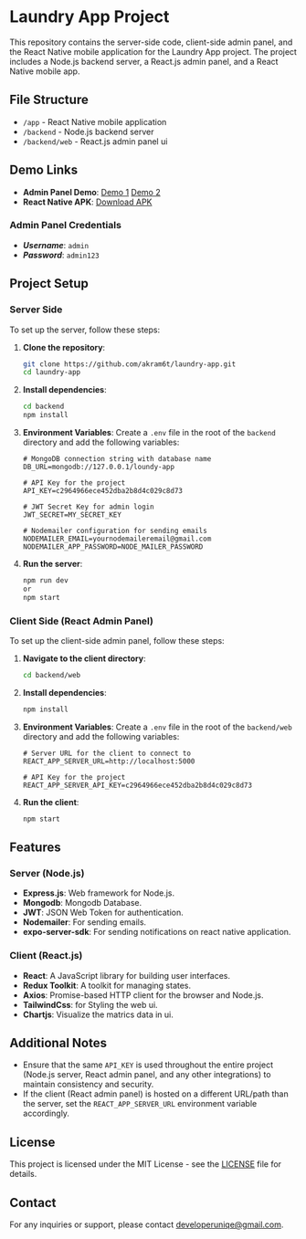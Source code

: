 # Laundry App Project

This repository contains the server-side code, client-side admin panel, and the React Native mobile application for the Laundry App project. The project includes a Node.js backend server, a React.js admin panel, and a React Native mobile app.

## File Structure

- `/app` - React Native mobile application
- `/backend` - Node.js backend server
- `/backend/web` - React.js admin panel ui

## Demo Links

- **Admin Panel Demo**: [Demo 1](https://loundry-app.onrender.com/) [Demo 2](
https://5000-cs-61595037-5606-43e9-ac12-7a03988b8610.cs-asia-southeast1-fork.cloudshell.dev/expense/category)
- **React Native APK**: [Download APK](https://drive.google.com/file/d/1p-EWww4OkbTcrlavTMkFtv9Aaw-DG-LB/view?usp=drive_link)

### Admin Panel Credentials
- ***Username***: `admin`
- ***Password***: `admin123`

## Project Setup

### Server Side

To set up the server, follow these steps:

1. **Clone the repository**:
    ```sh
    git clone https://github.com/akram6t/laundry-app.git
    cd laundry-app
    ```

2. **Install dependencies**:
    ```sh
    cd backend
    npm install
    ```

3. **Environment Variables**:
    Create a `.env` file in the root of the `backend` directory and add the following variables:
    ```env
    # MongoDB connection string with database name
    DB_URL=mongodb://127.0.0.1/loundy-app

    # API Key for the project
    API_KEY=c2964966ece452dba2b8d4c029c8d73

    # JWT Secret Key for admin login
    JWT_SECRET=MY_SECRET_KEY

    # Nodemailer configuration for sending emails
    NODEMAILER_EMAIL=yournodemaileremail@gmail.com
    NODEMAILER_APP_PASSWORD=NODE_MAILER_PASSWORD
    ```

4. **Run the server**:
    ```sh
    npm run dev
    or
    npm start
    ```

### Client Side (React Admin Panel)

To set up the client-side admin panel, follow these steps:

1. **Navigate to the client directory**:
    ```sh
    cd backend/web
    ```

2. **Install dependencies**:
    ```sh
    npm install
    ```

3. **Environment Variables**:
    Create a `.env` file in the root of the `backend/web` directory and add the following variables:
    ```env
    # Server URL for the client to connect to
    REACT_APP_SERVER_URL=http://localhost:5000

    # API Key for the project
    REACT_APP_SERVER_API_KEY=c2964966ece452dba2b8d4c029c8d73
    ```

4. **Run the client**:
    ```sh
    npm start
    ```

## Features

### Server (Node.js)

- **Express.js**: Web framework for Node.js.
- **Mongodb**: Mongodb Database.
- **JWT**: JSON Web Token for authentication.
- **Nodemailer**: For sending emails.
- **expo-server-sdk**: For sending notifications on react native application.

### Client (React.js)

- **React**: A JavaScript library for building user interfaces.
- **Redux Toolkit**: A toolkit for managing states.
- **Axios**: Promise-based HTTP client for the browser and Node.js.
- **TailwindCss**: for Styling the web ui.
- **Chartjs**: Visualize the matrics data in ui.

## Additional Notes

- Ensure that the same `API_KEY` is used throughout the entire project (Node.js server, React admin panel, and any other integrations) to maintain consistency and security.
- If the client (React admin panel) is hosted on a different URL/path than the server, set the `REACT_APP_SERVER_URL` environment variable accordingly.

## License

This project is licensed under the MIT License - see the [LICENSE](LICENSE) file for details.

## Contact

For any inquiries or support, please contact [developeruniqe@gmail.com](mailto:developeruniqe@gmail.com).
